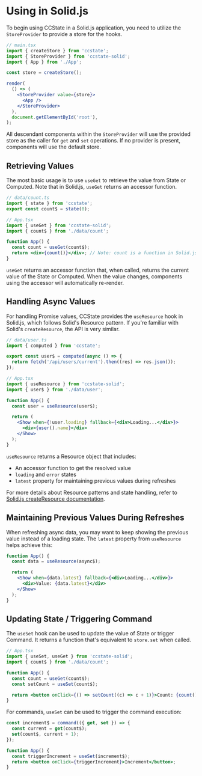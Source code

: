 # Using in Solid.js

To begin using CCState in a Solid.js application, you need to utilize the `StoreProvider` to provide a store for the hooks.

```jsx
// main.tsx
import { createStore } from 'ccstate';
import { StoreProvider } from 'ccstate-solid';
import { App } from './App';

const store = createStore();

render(
  () => (
    <StoreProvider value={store}>
      <App />
    </StoreProvider>
  ),
  document.getElementById('root'),
);
```

All descendant components within the `StoreProvider` will use the provided store as the caller for `get` and `set` operations. If no provider is present, components will use the default store.

## Retrieving Values

The most basic usage is to use `useGet` to retrieve the value from State or Computed. Note that in Solid.js, `useGet` returns an accessor function.

```jsx
// data/count.ts
import { state } from 'ccstate';
export const count$ = state(0);

// App.tsx
import { useGet } from 'ccstate-solid';
import { count$ } from './data/count';

function App() {
  const count = useGet(count$);
  return <div>{count()}</div>; // Note: count is a function in Solid.js
}
```

`useGet` returns an accessor function that, when called, returns the current value of the State or Computed. When the value changes, components using the accessor will automatically re-render.

## Handling Async Values

For handling Promise values, CCState provides the `useResource` hook in Solid.js, which follows Solid's Resource pattern. If you're familiar with Solid's `createResource`, the API is very similar.

```jsx
// data/user.ts
import { computed } from 'ccstate';

export const user$ = computed(async () => {
  return fetch('/api/users/current').then((res) => res.json());
});

// App.tsx
import { useResource } from 'ccstate-solid';
import { user$ } from './data/user';

function App() {
  const user = useResource(user$);

  return (
    <Show when={!user.loading} fallback={<div>Loading...</div>}>
      <div>{user().name}</div>
    </Show>
  );
}
```

`useResource` returns a Resource object that includes:

- An accessor function to get the resolved value
- `loading` and `error` states
- `latest` property for maintaining previous values during refreshes

For more details about Resource patterns and state handling, refer to [Solid.js createResource documentation](https://docs.solidjs.com/reference/basic-reactivity/create-resource#v150).

## Maintaining Previous Values During Refreshes

When refreshing async data, you may want to keep showing the previous value instead of a loading state. The `latest` property from `useResource` helps achieve this:

```jsx
function App() {
  const data = useResource(async$);

  return (
    <Show when={data.latest} fallback={<div>Loading...</div>}>
      <div>Value: {data.latest}</div>
    </Show>
  );
}
```

## Updating State / Triggering Command

The `useSet` hook can be used to update the value of State or trigger Command. It returns a function that's equivalent to `store.set` when called.

```jsx
// App.tsx
import { useSet, useGet } from 'ccstate-solid';
import { count$ } from './data/count';

function App() {
  const count = useGet(count$);
  const setCount = useSet(count$);

  return <button onClick={() => setCount((c) => c + 1)}>Count: {count()}</button>;
}
```

For commands, `useSet` can be used to trigger the command execution:

```jsx
const increment$ = command(({ get, set }) => {
  const current = get(count$);
  set(count$, current + 1);
});

function App() {
  const triggerIncrement = useSet(increment$);
  return <button onClick={triggerIncrement}>Increment</button>;
}
```
